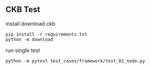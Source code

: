 ## CKB Test

install
download ckb 
```shell
pip install -r requirements.txt
python -m download
```

run single test 
```shell
python -m pytest test_cases/framework/test_01_node.py
```
